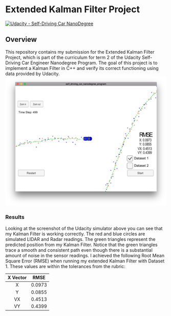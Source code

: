 # Extended Kalman Filter Project

[![Udacity - Self-Driving Car NanoDegree](https://s3.amazonaws.com/udacity-sdc/github/shield-carnd.svg)](http://www.udacity.com/drive)

Overview
---
This repository contains my submission for the Extended Kalman Filter Project, which is part of the curriculum for term 2 of the Udacity Self-Driving Car Engineer Nanodegree Program. The goal of this project is to implement a Kalman Filter in C++ and verify its correct functioning using data provided by Udacity.
![alt text](./ResultScreenShot.png)

[//]: # (Image References)

[image1]: ResultScreenshot.png "Result Screenshot"


### Results
Looking at the screenshot of the Udacity simulator above you can see that my Kalman Filter is working correctly. The red and blue circles are simulated LIDAR and Radar readings. The green triangles represent the predicted position from my Kalman Filter. Notice that the green triangles trace a smooth and consistent path even though there is a substantial amount of noise in the sensor readings. I achieved the following Root Mean Square Error (RMSE) when running my extended Kalman Filter with Dataset 1. These values are within the tolerances from the rubric:

| X Vector  | RMSE      | 
|:-----:|:-------------:|
| X  | 0.0973  | 
| Y  | 0.0855  |
| VX  | 0.4513  | 
| VY  | 0.4399  |
